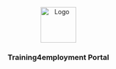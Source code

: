 <!-- PROJECT LOGO -->
<br />
<div align="center">
  <a href="https://github.com/othneildrew/Best-README-Template">
    <img src="https://www.training4employment.co.uk/wp-content/uploads/2024/04/training-4-employment.png" alt="Logo" width="80" height="80">
  </a>
  <h3 align="center">Training4employment Portal</h3>
</div>

